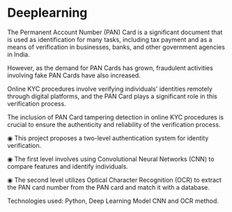 # Deeplearning

The Permanent Account Number (PAN) Card is a significant document that is used as identification for many tasks, including tax payment and as a means of verification in businesses, banks, and other government agencies in India.

However, as the demand for PAN Cards has grown, fraudulent activities involving fake PAN Cards have also increased. 

Online KYC procedures involve verifying individuals' identities remotely through digital platforms, and the PAN Card plays a significant role in this verification process.

The inclusion of PAN Card tampering detection in online KYC procedures is crucial to ensure the authenticity and reliability of the verification process. 

◉ This project proposes a two-level authentication system for identity verification.

◉ The first level involves using Convolutional Neural Networks (CNN) to compare features and identify
individuals.

◉ The second level utilizes Optical Character Recognition (OCR) to extract the PAN card number from the PAN
card and match it with a database.

Technologies used: Python, Deep Learning Model CNN and OCR method.
